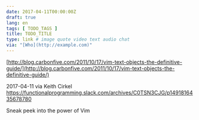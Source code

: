 ```yaml
---
date: 2017-04-11T00:00:00Z
draft: true
lang: en
tags: [ TODO_TAGS ]
title: TODO_TITLE
type: link # image quote video text audio chat
via: "[Who](http://example.com)"
---
```



[http://blog.carbonfive.com/2011/10/17/vim-text-objects-the-definitive-guide/](http://blog.carbonfive.com/2011/10/17/vim-text-objects-the-definitive-guide/)

2017-04-11 via Keith Cirkel
https://functionalprogramming.slack.com/archives/C0TSN3CJG/p1491816435678780

Sneak peek into the power of Vim
